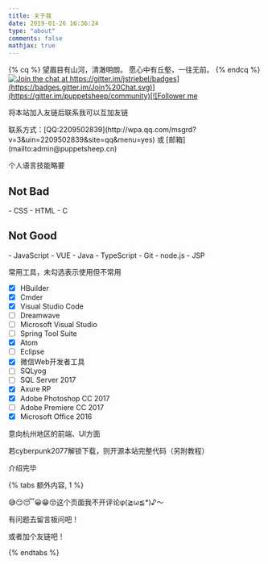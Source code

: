 ```yaml
---
title: 关于我
date: 2019-01-26 16:36:24
type: "about"
comments: false
mathjax: true
---
```

{% cq %}
望眉目有山河，清澈明朗。
愿心中有丘壑，一往无前。
{% endcq %}
[![Join the chat at https://gitter.im/jstriebel/badges](https://badges.gitter.im/Join%20Chat.svg)](https://gitter.im/puppetsheep/community)[![Follower me](https://img.shields.io/github/followers/puppetsheep.svg?style=social)](https://github.com/puppetsheep)
<div class="note primary"><p>将本站加入友链后联系我可以互加友链</p></div>

<div class="note default"><p>联系方式：[QQ:2209502839](http://wpa.qq.com/msgrd?v=3&uin=2209502839&site=qq&menu=yes) 或 [邮箱](mailto:admin@puppetsheep.cn)</p></div>

<div class="note success"><p>个人语言技能略要</p></div>

<h2>Not Bad</h2>
- CSS 
- HTML
- C

<h2>Not Good</h2>
- JavaScript
- VUE
- Java
- TypeScript
- Git
- node.js
- JSP

<div class="note info"><p>常用工具，未勾选表示使用但不常用</p></div>

- [x] HBuilder
- [x] Cmder
- [x] Visual Studio Code
- [ ] Dreamwave
- [ ] Microsoft Visual Studio
- [ ] Spring Tool Suite
- [x] Atom
- [ ] Eclipse
- [x] 微信Web开发者工具
- [ ] SQLyog
- [ ] SQL Server 2017
- [x] Axure RP
- [x] Adobe Photoshop CC 2017 
- [ ] Adobe Premiere CC 2017 
- [x] Microsoft Office 2016

<div class="note warning"><p>意向杭州地区的前端、UI方面</p></div>

<div class="note danger"><p>若cyberpunk2077解锁下载，则开源本站完整代码（另附教程）</p></div>

<div class="note success no-icon"><p>介绍完毕</p></div>

{% tabs 额外内容, 1 %}
<!-- tab -->
:sweat_smile::smirk::sleeping::grinning::grin::kissing_closed_eyes:这个页面我不开评论φ(≧ω≦*)♪～
<!-- endtab -->
<!-- tab -->
有问题去留言板问吧！
<!-- endtab -->
<!-- tab -->
或者加个友链吧！
<!-- endtab -->
{% endtabs %}







